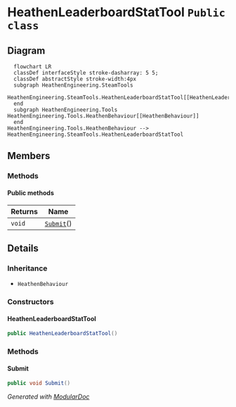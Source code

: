 # HeathenLeaderboardStatTool `Public class`

## Diagram
```mermaid
  flowchart LR
  classDef interfaceStyle stroke-dasharray: 5 5;
  classDef abstractStyle stroke-width:4px
  subgraph HeathenEngineering.SteamTools
  HeathenEngineering.SteamTools.HeathenLeaderboardStatTool[[HeathenLeaderboardStatTool]]
  end
  subgraph HeathenEngineering.Tools
HeathenEngineering.Tools.HeathenBehaviour[[HeathenBehaviour]]
  end
HeathenEngineering.Tools.HeathenBehaviour --> HeathenEngineering.SteamTools.HeathenLeaderboardStatTool
```

## Members
### Methods
#### Public  methods
| Returns | Name |
| --- | --- |
| `void` | [`Submit`](#submit)() |

## Details
### Inheritance
 - `HeathenBehaviour`

### Constructors
#### HeathenLeaderboardStatTool
```csharp
public HeathenLeaderboardStatTool()
```

### Methods
#### Submit
```csharp
public void Submit()
```

*Generated with* [*ModularDoc*](https://github.com/hailstorm75/ModularDoc)
